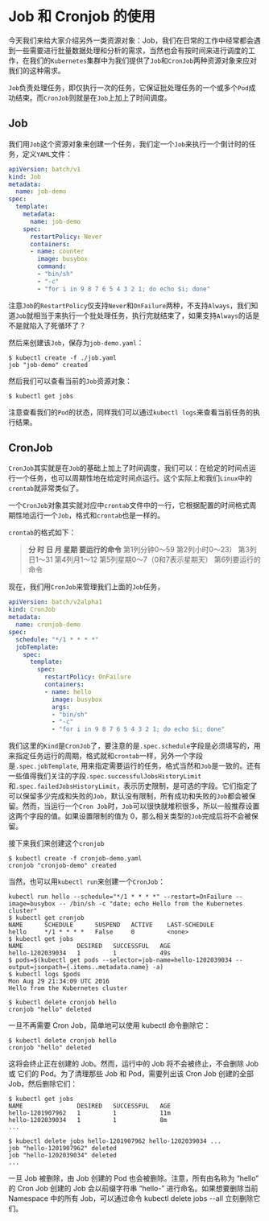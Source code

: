 # Job 和 Cronjob 的使用

今天我们来给大家介绍另外一类资源对象：Job，我们在日常的工作中经常都会遇到一些需要进行批量数据处理和分析的需求，当然也会有按时间来进行调度的工作，在我们的`Kubernetes`集群中为我们提供了`Job`和`CronJob`两种资源对象来应对我们的这种需求。

`Job`负责处理任务，即仅执行一次的任务，它保证批处理任务的一个或多个`Pod`成功结束。而`CronJob`则就是在`Job`上加上了时间调度。


## Job

我们用`Job`这个资源对象来创建一个任务，我们定一个`Job`来执行一个倒计时的任务，定义`YAML`文件：
```yaml
apiVersion: batch/v1
kind: Job
metadata:
  name: job-demo
spec:
  template:
    metadata:
      name: job-demo
    spec:
      restartPolicy: Never
      containers:
      - name: counter
        image: busybox
        command:
        - "bin/sh"
        - "-c"
        - "for i in 9 8 7 6 5 4 3 2 1; do echo $i; done"
```

注意`Job`的`RestartPolicy`仅支持`Never`和`OnFailure`两种，不支持`Always`，我们知道`Job`就相当于来执行一个批处理任务，执行完就结束了，如果支持`Always`的话是不是就陷入了死循环了？

然后来创建该`Job`，保存为`job-demo.yaml`：
```shell
$ kubectl create -f ./job.yaml
job "job-demo" created
```

然后我们可以查看当前的`Job`资源对象：
```shell
$ kubectl get jobs
```

注意查看我们的`Pod`的状态，同样我们可以通过`kubectl logs`来查看当前任务的执行结果。


## CronJob

`CronJob`其实就是在`Job`的基础上加上了时间调度，我们可以：在给定的时间点运行一个任务，也可以周期性地在给定时间点运行。这个实际上和我们`Linux`中的`crontab`就非常类似了。

一个`CronJob`对象其实就对应中`crontab`文件中的一行，它根据配置的时间格式周期性地运行一个`Job`，格式和`crontab`也是一样的。

`crontab`的格式如下：

> **分 时 日 月 星期 要运行的命令**
  第1列分钟0～59
  第2列小时0～23）
  第3列日1～31
  第4列月1～12
  第5列星期0～7（0和7表示星期天）
  第6列要运行的命令


现在，我们用`CronJob`来管理我们上面的`Job`任务，

```yaml
apiVersion: batch/v2alpha1
kind: CronJob
metadata:
  name: cronjob-demo
spec:
  schedule: "*/1 * * * *"
  jobTemplate:
    spec:
      template:
        spec:
          restartPolicy: OnFailure
          containers:
          - name: hello
            image: busybox
            args:
            - "bin/sh"
            - "-c"
            - "for i in 9 8 7 6 5 4 3 2 1; do echo $i; done"
```

我们这里的`Kind`是`CronJob`了，要注意的是`.spec.schedule`字段是必须填写的，用来指定任务运行的周期，格式就和`crontab`一样，另外一个字段是`.spec.jobTemplate`, 用来指定需要运行的任务，格式当然和`Job`是一致的。还有一些值得我们关注的字段`.spec.successfulJobsHistoryLimit`和`.spec.failedJobsHistoryLimit`，表示历史限制，是可选的字段。它们指定了可以保留多少完成和失败的`Job`，默认没有限制，所有成功和失败的`Job`都会被保留。然而，当运行一个`Cron Job`时，`Job`可以很快就堆积很多，所以一般推荐设置这两个字段的值。如果设置限制的值为 0，那么相关类型的`Job`完成后将不会被保留。

接下来我们来创建这个`cronjob`
```shell
$ kubectl create -f cronjob-demo.yaml
cronjob "cronjob-demo" created
```

当然，也可以用`kubectl run`来创建一个`CronJob`：
```shell
kubectl run hello --schedule="*/1 * * * *" --restart=OnFailure --image=busybox -- /bin/sh -c "date; echo Hello from the Kubernetes cluster"
$ kubectl get cronjob
NAME      SCHEDULE      SUSPEND   ACTIVE    LAST-SCHEDULE
hello     */1 * * * *   False     0         <none>
$ kubectl get jobs
NAME               DESIRED   SUCCESSFUL   AGE
hello-1202039034   1         1            49s
$ pods=$(kubectl get pods --selector=job-name=hello-1202039034 --output=jsonpath={.items..metadata.name} -a)
$ kubectl logs $pods
Mon Aug 29 21:34:09 UTC 2016
Hello from the Kubernetes cluster
```

```shell
$ kubectl delete cronjob hello
cronjob "hello" deleted
```

一旦不再需要 Cron Job，简单地可以使用 kubectl 命令删除它：
```shell
$ kubectl delete cronjob hello
cronjob "hello" deleted
```
这将会终止正在创建的 Job。然而，运行中的 Job 将不会被终止，不会删除 Job 或 它们的 Pod。为了清理那些 Job 和 Pod，需要列出该 Cron Job 创建的全部 Job，然后删除它们：
```
$ kubectl get jobs
NAME               DESIRED   SUCCESSFUL   AGE
hello-1201907962   1         1            11m
hello-1202039034   1         1            8m
...

$ kubectl delete jobs hello-1201907962 hello-1202039034 ...
job "hello-1201907962" deleted
job "hello-1202039034" deleted
...
```
一旦 Job 被删除，由 Job 创建的 Pod 也会被删除。注意，所有由名称为 “hello” 的 Cron Job 创建的 Job 会以前缀字符串 “hello-” 进行命名。如果想要删除当前 Namespace 中的所有 Job，可以通过命令 kubectl delete jobs --all 立刻删除它们。

